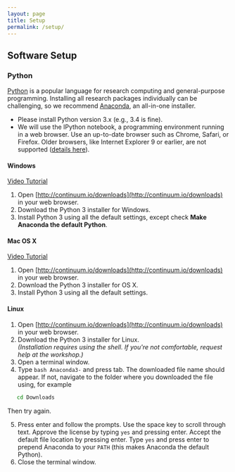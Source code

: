 ```yaml
---
layout: page
title: Setup
permalink: /setup/
---
```



## Software Setup

### Python

[Python](http://python.org) is a popular language for research computing and general-purpose programming. Installing all research packages individually can be challenging, so we recommend [Anaconda](https://www.continuum.io/anaconda), an all-in-one installer.

- Please install Python version 3.x (e.g., 3.4 is fine).
- We will use the IPython notebook, a programming environment running in a web browser. Use an up-to-date browser such as Chrome, Safari, or Firefox. Older browsers, like Internet Explorer 9 or earlier, are not supported ([details here](http://ipython.org/ipython-doc/2/install/install.html#browser-compatibility)).

#### Windows

[Video Tutorial](https://www.youtube.com/watch?v=xxQ0mzZ8UvA)

1. Open [http://continuum.io/downloads](http://continuum.io/downloads) in your web browser.
2. Download the Python 3 installer for Windows.
3. Install Python 3 using all the default settings, except check **Make Anaconda the default Python**.

#### Mac OS X

[Video Tutorial](https://www.youtube.com/watch?v=TcSAln46u9U)

1. Open [http://continuum.io/downloads](http://continuum.io/downloads) in your web browser.
2. Download the Python 3 installer for OS X.
3. Install Python 3 using all the default settings.

#### Linux

1. Open [http://continuum.io/downloads](http://continuum.io/downloads) in your web browser.
2. Download the Python 3 installer for Linux.  
   *(Installation requires using the shell. If you're not comfortable, request help at the workshop.)*
3. Open a terminal window.
4. Type `bash Anaconda3-` and press tab. The downloaded file name should appear. If not, navigate to the folder where you downloaded the file using, for example

```bash
   cd Downloads
```
Then try again.

5. Press enter and follow the prompts. Use the space key to scroll through text. Approve the license by typing `yes` and pressing enter. Accept the default file location by pressing enter. Type `yes` and press enter to prepend Anaconda to your `PATH` (this makes Anaconda the default Python).
6. Close the terminal window.
